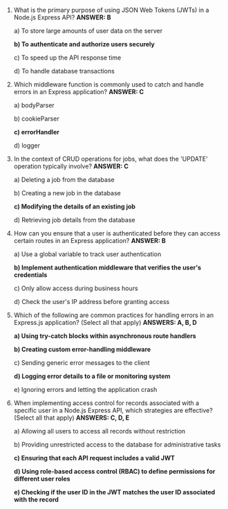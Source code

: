 1. What is the primary purpose of using JSON Web Tokens (JWTs) in a Node.js Express API? **ANSWER: B**

   a) To store large amounts of user data on the server

   **b) To authenticate and authorize users securely**

   c) To speed up the API response time

   d) To handle database transactions



2. Which middleware function is commonly used to catch and handle errors in an Express application? **ANSWER: C**

   a) bodyParser

   b) cookieParser

   **c) errorHandler**

   d) logger



3. In the context of CRUD operations for jobs, what does the 'UPDATE' operation typically involve? **ANSWER: C**

   a) Deleting a job from the database

   b) Creating a new job in the database

   **c) Modifying the details of an existing job**

   d) Retrieving job details from the database



4. How can you ensure that a user is authenticated before they can access certain routes in an Express application? **ANSWER: B**

   a) Use a global variable to track user authentication

   **b) Implement authentication middleware that verifies the user's credentials**

   c) Only allow access during business hours

   d) Check the user's IP address before granting access



5. Which of the following are common practices for handling errors in an Express.js application? (Select all that apply) **ANSWERS: A, B, D**

   **a) Using try-catch blocks within asynchronous route handlers**

   **b) Creating custom error-handling middleware**

   c) Sending generic error messages to the client

   **d) Logging error details to a file or monitoring system**

   e) Ignoring errors and letting the application crash



6. When implementing access control for records associated with a specific user in a Node.js Express API, which strategies are effective? (Select all that apply) **ANSWERS: C, D, E**

   a) Allowing all users to access all records without restriction

   b) Providing unrestricted access to the database for administrative tasks

   **c) Ensuring that each API request includes a valid JWT**

   **d) Using role-based access control (RBAC) to define permissions for different user roles**

   **e) Checking if the user ID in the JWT matches the user ID associated with the record**

